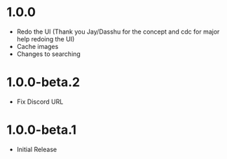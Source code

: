 # 1.0.0
- Redo the UI (Thank you Jay/Dasshu for the concept and cdc for major help redoing the UI)
- Cache images
- Changes to searching
# 1.0.0-beta.2
- Fix Discord URL
# 1.0.0-beta.1
- Initial Release